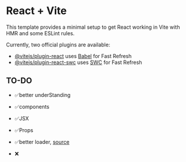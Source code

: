 # React + Vite

This template provides a minimal setup to get React working in Vite with HMR and some ESLint rules.

Currently, two official plugins are available:

- [@vitejs/plugin-react](https://github.com/vitejs/vite-plugin-react/blob/main/packages/plugin-react/README.md) uses [Babel](https://babeljs.io/) for Fast Refresh
- [@vitejs/plugin-react-swc](https://github.com/vitejs/vite-plugin-react-swc) uses [SWC](https://swc.rs/) for Fast Refresh

## TO-DO

- ✅better underStanding
- ✅components
- ✅JSX
- ✅Props
- ✅better loader, [source](https://www.freecodecamp.org/news/react-suspense/)

- ❌ 
